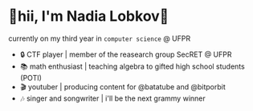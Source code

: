 # 👋hii, I'm Nadia Lobkov💖
currently on my third year in `computer science` @ UFPR
- 🔒 CTF player | member of the reasearch group SecRET @ UFPR
- 📚 math enthusiast | teaching algebra to gifted high school students (POTI)
- 🎬 youtuber | producing content for @batatube and @bitporbit
- 🎶 singer and songwriter | i'll be the next grammy winner

<!---
nadialobkov/nadialobkov is a ✨ special ✨ repository because its `README.md` (this file) appears on your GitHub profile.
You can click the Preview link to take a look at your changes.
--->
